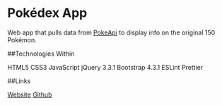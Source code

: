 # Pokédex App

Web app that pulls data from [PokeApi](https://pokeapi.co/) to display info on the original 150 Pokémon.

##Technologies Within

HTML5
CSS3
JavaScript
jQuery 3.3.1
Bootstrap 4.3.1
ESLint
Prettier

##Links

[Website](https://github.com/christopherinvans/simple-js-app)
[Github](https://github.com/christopherinvans)
